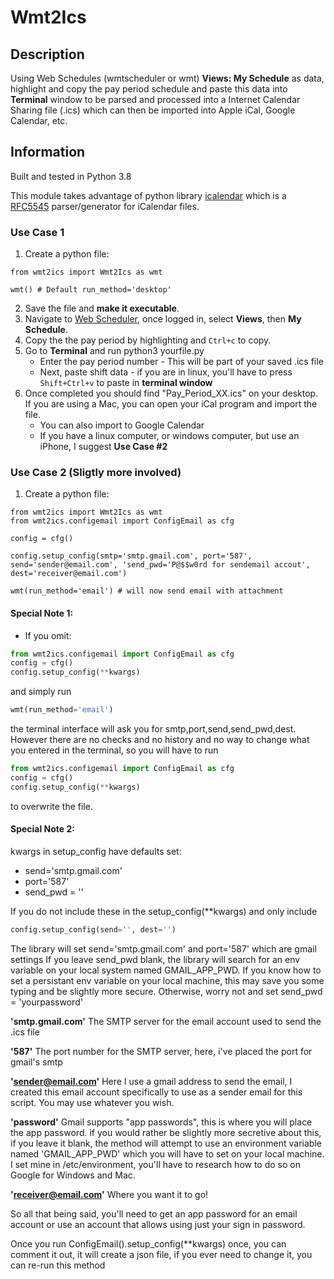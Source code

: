 # Wmt2Ics

## Description

Using Web Schedules (wmtscheduler or wmt) **Views: My Schedule** as data, highlight and copy the pay period schedule and paste this data into **Terminal** window to be parsed and processed into a Internet Calendar Sharing file (.ics) which can then be imported into Apple iCal, Google Calendar, etc. 

## Information

Built and tested in Python 3.8

This module takes advantage of python library [icalendar](https://pypi.org/project/icalendar/) which is a [RFC5545](https://www.ietf.org/rfc/rfc5545.txt) parser/generator for iCalendar files.

### Use Case 1

1.  Create a python file:

```python3
from wmt2ics import Wmt2Ics as wmt

wmt() # Default run_method='desktop'
```
2. Save the file and **make it executable**.
3. Navigate to [Web Scheduler](https://wmtscheduler.faa.gov/WMT_LogOn/), once logged in, select **Views**, then **My Schedule**.
4. Copy the the pay period by highlighting and ```Ctrl+c``` to copy.
5. Go to **Terminal** and run python3 yourfile.py
   * Enter the pay period number - This will be part of your saved .ics file
   * Next, paste shift data - if you are in linux, you'll have to press ```Shift+Ctrl+v``` to paste in **terminal window**
6. Once completed you should find "Pay_Period_XX.ics" on your desktop. If you are using a Mac, you can open your iCal program and import the file.
   * You can also import to Google Calendar
   * If you have a linux computer, or windows computer, but use an iPhone, I suggest **Use Case #2**

### Use Case 2 (Sligtly more involved)

1.  Create a python file:

```python3
from wmt2ics import Wmt2Ics as wmt
from wmt2ics.configemail import ConfigEmail as cfg

config = cfg() 

config.setup_config(smtp='smtp.gmail.com', port='587', send='sender@email.com', 'send_pwd='P@$$w0rd for sendemail accout', dest='receiver@email.com')

wmt(run_method='email') # will now send email with attachment
```
#### Special Note 1:
* If you omit:
```python
from wmt2ics.configemail import ConfigEmail as cfg
config = cfg()
config.setup_config(**kwargs)
```
and simply run 
```python
wmt(run_method='email')
```

the terminal interface will ask you for smtp,port,send,send_pwd,dest. However there are no checks and no history and no way to change what you entered in the terminal, so you will have to run

```python
from wmt2ics.configemail import ConfigEmail as cfg
config = cfg()
config.setup_config(**kwargs)
```
to overwrite the file.

#### Special Note 2:

kwargs in setup_config have defaults set:

* send='smtp.gmail.com'
* port='587'
* send_pwd = ''

If you do not include these in the setup_config(\*\*kwargs) and only include 

```python
config.setup_config(send='', dest='')
```

The library will set send='smtp.gmail.com' and port='587' which are gmail settings
If you leave send_pwd blank, the library will search for an env variable on your local system named GMAIL_APP_PWD. If you know how to set a persistant env variable on your local machine, this may save you some typing and be slightly more secure. Otherwise, worry not and set send_pwd = 'yourpassword' 

**'smtp.gmail.com'**
The SMTP server for the email account used to send the .ics file

**'587'**
The port number for the SMTP server, here, i've placed the port for gmail's smtp

**'sender@email.com'**
Here I use a gmail address to send the email, I created this email 
account specifically to use as a sender email for this script. You may use whatever you 
wish.

**'password'**
Gmail supports "app passwords", this is where you will place the app password.
if you would rather be slightly more secretive about this, if you leave it blank, the 
method will attempt to use an environment variable named 'GMAIL_APP_PWD' which you will
have to set on your local machine. I set mine in /etc/environment, you'll have to research
how to do so on Google for Windows and Mac.

**'receiver@email.com'**
Where you want it to go!

So all that being said, you'll need to get an app password for an email account or use an account that allows using just your sign in password.

Once you run ConfigEmail().setup_config(**kwargs) once, you can comment it out, it will create a json file, if you ever need to change it, you can re-run this method
